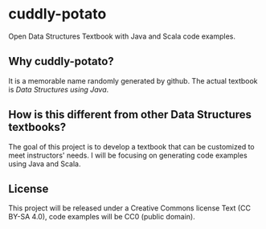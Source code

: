 # cuddly-potato
Open Data Structures Textbook with Java and Scala code examples.
## Why cuddly-potato?
It is a memorable name randomly generated by github. The actual textbook is _Data Structures using Java_.
## How is this different from other Data Structures textbooks?
The goal of this project is to develop a textbook that can be customized to meet instructors' needs. I will be focusing on generating code examples using Java and Scala.
## License
This project will be released under a Creative Commons license Text (CC BY-SA 4.0), code examples will be CC0 (public domain).

